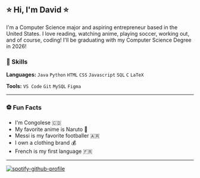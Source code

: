 ## ⭐️ Hi, I'm David ⭐

  I'm a Computer Science major and aspiring entrepreneur based in the United States. I love reading, watching anime, playing soccer, working out, and of course, coding! I'll be graduating with my Computer Science Degree in 2026!

### 💎 Skills

**Languages:** `Java` `Python` `HTML` `CSS` `Javascript` `SQL` `C` `LaTeX`

**Tools:** `VS Code` `Git` `MySQL` `Figma`    

-----

### ⚽️ Fun Facts
- I'm Congolese 🇨🇩
- My favorite anime is Naruto 🍜
- Messi is my favorite footballer 🇦🇷
- I own a clothing brand 💰
- French is my first language 🇫🇷

-----
[![spotify-github-profile](https://spotify-github-profile.vercel.app/api/view?uid=davidkab04&cover_image=true&theme=natemoo-re&show_offline=true&background_color=030303&interchange=false&bar_color=53b14f&bar_color_cover=false)](https://github.com/kittinan/spotify-github-profile)

